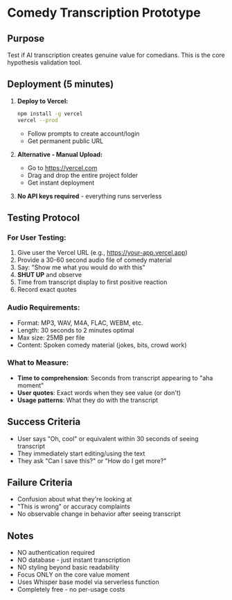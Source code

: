 # Comedy Transcription Prototype

## Purpose
Test if AI transcription creates genuine value for comedians. This is the core hypothesis validation tool.

## Deployment (5 minutes)

1. **Deploy to Vercel:**
   ```bash
   npm install -g vercel
   vercel --prod
   ```
   - Follow prompts to create account/login
   - Get permanent public URL

2. **Alternative - Manual Upload:**
   - Go to https://vercel.com
   - Drag and drop the entire project folder
   - Get instant deployment

3. **No API keys required** - everything runs serverless

## Testing Protocol

### For User Testing:
1. Give user the Vercel URL (e.g., https://your-app.vercel.app)
2. Provide a 30-60 second audio file of comedy material
3. Say: "Show me what you would do with this"
4. **SHUT UP** and observe
5. Time from transcript display to first positive reaction
6. Record exact quotes

### Audio Requirements:
- Format: MP3, WAV, M4A, FLAC, WEBM, etc.
- Length: 30 seconds to 2 minutes optimal  
- Max size: 25MB per file
- Content: Spoken comedy material (jokes, bits, crowd work)

### What to Measure:
- **Time to comprehension**: Seconds from transcript appearing to "aha moment"
- **User quotes**: Exact words when they see value (or don't)
- **Usage patterns**: What they do with the transcript

## Success Criteria
- User says "Oh, cool" or equivalent within 30 seconds of seeing transcript
- They immediately start editing/using the text
- They ask "Can I save this?" or "How do I get more?"

## Failure Criteria  
- Confusion about what they're looking at
- "This is wrong" or accuracy complaints
- No observable change in behavior after seeing transcript

## Notes
- NO authentication required
- NO database - just instant transcription
- NO styling beyond basic readability
- Focus ONLY on the core value moment
- Uses Whisper base model via serverless function
- Completely free - no per-usage costs
